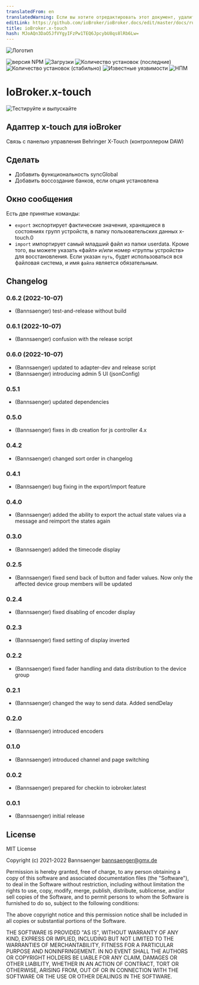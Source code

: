 ```yaml
---
translatedFrom: en
translatedWarning: Если вы хотите отредактировать этот документ, удалите поле «translationFrom», в противном случае этот документ будет снова автоматически переведен
editLink: https://github.com/ioBroker/ioBroker.docs/edit/master/docs/ru/adapterref/iobroker.x-touch/README.md
title: ioBroker.x-touch
hash: MJoAQn3DaO5JfVYgyIFzPw1TEQ6JpcybU8qs8lRb6Lw=
---
```

![Логотип](../../../en/adapterref/iobroker.x-touch/admin/x-touch.png)

![версия NPM](http://img.shields.io/npm/v/iobroker.x-touch.svg)
![Загрузки](https://img.shields.io/npm/dm/iobroker.x-touch.svg)
![Количество установок (последние)](http://iobroker.live/badges/x-touch-installed.svg)
![Количество установок (стабильно)](http://iobroker.live/badges/x-touch-stable.svg)
![Известные уязвимости](https://snyk.io/test/github/Bannsaenger/ioBroker.x-touch/badge.svg)
![НПМ](https://nodei.co/npm/iobroker.x-touch.png?downloads=true)

# IoBroker.x-touch
![Тестируйте и выпускайте](https://github.com/bannsaenger/iobroker.x-touch/workflows/Test%20and%20Release/badge.svg)

## Адаптер x-touch для ioBroker
Связь с панелью управления Behringer X-Touch (контроллером DAW)

## Сделать
- Добавить функциональность syncGlobal
- Добавить воссоздание банков, если опция установлена

## Окно сообщения
Есть две принятые команды:

* `export` экспортирует фактические значения, хранящиеся в состояниях групп устройств, в папку пользовательских данных x-touch.0
* `import` импортирует самый младший файл из папки userdata. Кроме того, вы можете указать «файл» и/или номер «группы устройств» для восстановления. Если указан `путь`, будет использоваться вся файловая система, и имя `файла` является обязательным.

## Changelog

<!--
    Placeholder for the next version (at the beginning of the line):
    ### **WORK IN PROGRESS**
-->
### 0.6.2 (2022-10-07)
* (Bannsaenger) test-and-release without build

### 0.6.1 (2022-10-07)
* (Bannsaenger) confusion with the release script

### 0.6.0 (2022-10-07)

* (Bannsaenger) updated to adapter-dev and release script
* (Bannsaenger) introducing admin 5 UI (jsonConfig)

### 0.5.1
* (Bannsaenger) updated dependencies

### 0.5.0
* (Bannsaenger) fixes in db creation for js controller 4.x

### 0.4.2
* (Bannsaenger) changed sort order in changelog

### 0.4.1
* (Bannsaenger) bug fixing in the export/import feature

### 0.4.0
* (Bannsaenger) added the ability to export the actual state values via a message and reimport the states again

### 0.3.0
* (Bannsaenger) added the timecode display

### 0.2.5
* (Bannsaenger) fixed send back of button and fader values. Now only the affected device group members will be updated

### 0.2.4
* (Bannsaenger) fixed disabling of encoder display

### 0.2.3
* (Bannsaenger) fixed setting of display inverted

### 0.2.2
* (Bannsaenger) fixed fader handling and data distribution to the device group

### 0.2.1
* (Bannsaenger) changed the way to send data. Added sendDelay

### 0.2.0
* (Bannsaenger) introduced encoders

### 0.1.0
* (Bannsaenger) introduced channel and page switching

### 0.0.2
* (Bannsaenger) prepared for checkin to iobroker.latest

### 0.0.1
* (Bannsaenger) initial release

## License
MIT License

Copyright (c) 2021-2022 Bannsaenger <bannsaenger@gmx.de>

Permission is hereby granted, free of charge, to any person obtaining a copy
of this software and associated documentation files (the "Software"), to deal
in the Software without restriction, including without limitation the rights
to use, copy, modify, merge, publish, distribute, sublicense, and/or sell
copies of the Software, and to permit persons to whom the Software is
furnished to do so, subject to the following conditions:

The above copyright notice and this permission notice shall be included in all
copies or substantial portions of the Software.

THE SOFTWARE IS PROVIDED "AS IS", WITHOUT WARRANTY OF ANY KIND, EXPRESS OR
IMPLIED, INCLUDING BUT NOT LIMITED TO THE WARRANTIES OF MERCHANTABILITY,
FITNESS FOR A PARTICULAR PURPOSE AND NONINFRINGEMENT. IN NO EVENT SHALL THE
AUTHORS OR COPYRIGHT HOLDERS BE LIABLE FOR ANY CLAIM, DAMAGES OR OTHER
LIABILITY, WHETHER IN AN ACTION OF CONTRACT, TORT OR OTHERWISE, ARISING FROM,
OUT OF OR IN CONNECTION WITH THE SOFTWARE OR THE USE OR OTHER DEALINGS IN THE
SOFTWARE.